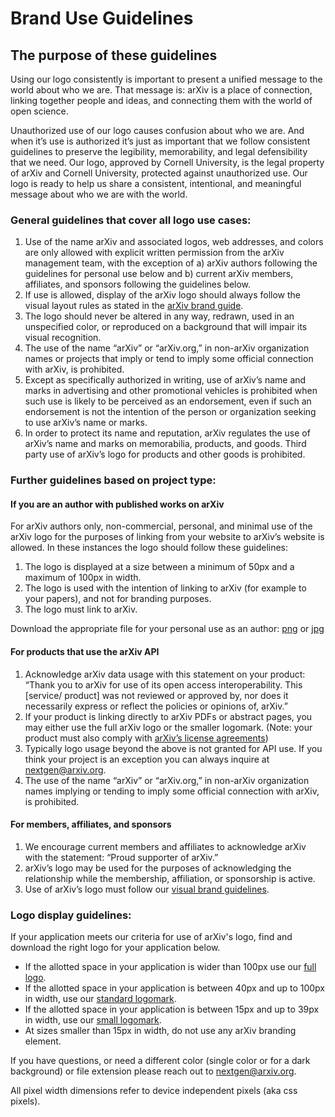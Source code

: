 
# Brand Use Guidelines

## The purpose of these guidelines

Using our logo consistently is important to present a unified message to the world about who we are. That message is: 
arXiv is a place of connection, linking together people and ideas, and connecting them with the world of open science.

Unauthorized use of our logo causes confusion about who we are. And when it’s use is authorized it’s just as important that we follow consistent guidelines to preserve the legibility, memorability, and legal defensibility that we need. Our logo, approved by Cornell University, is the legal property of arXiv and Cornell University, protected against unauthorized use. Our logo is ready to help us share a consistent, intentional, and meaningful message about who we are with the world. 

### General guidelines that cover all logo use cases:

1. Use of the name arXiv and associated logos, web addresses, and colors are only allowed with explicit written permission 
from the arXiv management team, with the exception of a) arXiv authors following the guidelines for personal use below and b) current arXiv members, affiliates, and sponsors following the guidelines below.
2. If use is allowed, display of the arXiv logo should always follow the visual layout rules as stated in the [arXiv brand guide](brand). 
3. The logo should never be altered in any way, redrawn, used in an unspecified color, or reproduced on a background that will impair its visual recognition. 
4. The use of the name “arXiv” or “arXiv.org,” in non-arXiv organization names or projects that imply or tend to imply some official connection with arXiv, is prohibited.
5. Except as specifically authorized in writing, use of arXiv’s name and marks in advertising and other promotional vehicles is prohibited when such use is likely to be perceived as an endorsement, even if such an endorsement is not the intention of the person or organization seeking to use arXiv’s name or marks.
6. In order to protect its name and reputation, arXiv regulates the use of arXiv’s name and marks on memorabilia, products, and goods. Third party use of arXiv’s logo for products and other goods is prohibited.

### Further guidelines based on project type:

#### If you are an author with published works on arXiv

For arXiv authors only, non-commercial, personal, and minimal use of the arXiv logo for the purposes of linking from your website to arXiv’s website is allowed. In these instances the logo should follow these guidelines:
1. The logo is displayed at a size between a minimum of 50px and a maximum of 100px in width.
2. The logo is used with the intention of linking to arXiv (for example to your papers), and not for branding purposes.
3. The logo must link to arXiv.

Download the appropriate file for your personal use as an author: [png](https://cornell.box.com/v/arxiv-logo-small-png) or [jpg](https://cornell.box.com/v/arxiv-logo-small-jpg)


#### For products that use the arXiv API

1. Acknowledge arXiv data usage with this statement on your product: “Thank you to arXiv for use of its open access interoperability. This [service/ product] was not reviewed or approved by, nor does it necessarily express or reflect the policies or opinions of, arXiv.”
2. If your product is linking directly to arXiv PDFs or abstract pages, you may either use the full arXiv logo or the smaller logomark. (Note: your product must also comply with [arXiv’s license agreements](/help/license))
3. Typically logo usage beyond the above is not granted for API use. If you think your project is an exception you can always inquire at nextgen@arxiv.org.
4. The use of the name “arXiv” or “arXiv.org,” in non-arXiv organization names implying or tending to imply some official connection with arXiv, is prohibited.

#### For members, affiliates, and sponsors

1. We encourage current members and affiliates to acknowledge arXiv with the statement: “Proud supporter of arXiv.” 
2. arXiv’s logo may be used for the purposes of acknowledging the relationship while the membership, affiliation, or sponsorship is active.
3. Use of arXiv’s logo must follow our [visual brand guidelines](brand).

### Logo display guidelines:

If your application meets our criteria for use of arXiv's logo, find and download the right logo for your application below.

* If the allotted space in your application is wider than 100px use our [full logo](https://cornell.box.com/v/arxiv-logo-svg).
* If the allotted space in your application is between 40px and up to 100px in width, use our [standard logomark](https://cornell.box.com/s/6uqn87ew01eeg2xokm1ltq5z5idfj0p7).
* If the allotted space in your application is between 15px and up to 39px in width, use our [small logomark](https://cornell.box.com/s/cleq2ex1wra4sfsj94tlqrw9z5oecg6b).
* At sizes smaller than 15px in width, do not use any arXiv branding element.

If you have questions, or need a different color (single color or for a dark background) or file extension please reach out to nextgen@arxiv.org. 

All pixel width dimensions refer to device independent pixels (aka css pixels). 
